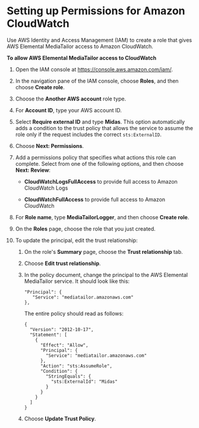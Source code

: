 # Setting up Permissions for Amazon CloudWatch<a name="monitoring-permissions"></a>

Use AWS Identity and Access Management \(IAM\) to create a role that gives AWS Elemental MediaTailor access to Amazon CloudWatch\.

**To allow AWS Elemental MediaTailor access to CloudWatch**

1. Open the IAM console at [https://console\.aws\.amazon\.com/iam/](https://console.aws.amazon.com/iam/)\.

1. In the navigation pane of the IAM console, choose **Roles**, and then choose **Create role**\.

1. Choose the **Another AWS account** role type\.

1. For **Account ID**, type your AWS account ID\.

1. Select **Require external ID** and type **Midas**\. This option automatically adds a condition to the trust policy that allows the service to assume the role only if the request includes the correct `sts:ExternalID`\.

1. Choose **Next: Permissions**\.

1. Add a permissions policy that specifies what actions this role can complete\. Select from one of the following options, and then choose **Next: Review**:

   + **CloudWatchLogsFullAccess** to provide full access to Amazon CloudWatch Logs

   + **CloudWatchFullAccess** to provide full access to Amazon CloudWatch

1. For **Role name**, type **MediaTailorLogger**, and then choose **Create role**\.

1. On the **Roles** page, choose the role that you just created\. 

1. To update the principal, edit the trust relationship:

   1. On the role's **Summary** page, choose the **Trust relationship** tab\.

   1. Choose **Edit trust relationship**\.

   1. In the policy document, change the principal to the AWS Elemental MediaTailor service\. It should look like this:

      ```
      "Principal": {
         "Service": "mediatailor.amazonaws.com"
      },
      ```

      The entire policy should read as follows:

      ```
      {
        "Version": "2012-10-17",
        "Statement": [
          {
            "Effect": "Allow",
            "Principal": {
              "Service": "mediatailor.amazonaws.com"
            },
            "Action": "sts:AssumeRole",
            "Condition": {
              "StringEquals": {
                "sts:ExternalId": "Midas"
              }
            }
          }
        ]
      }
      ```

   1. Choose **Update Trust Policy**\.